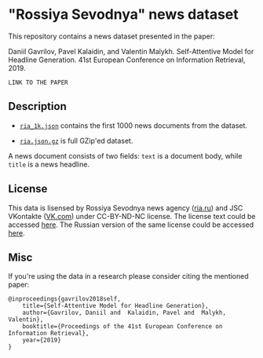 # "Rossiya Sevodnya" news dataset

This repository contains a news dataset presented in the paper:

Daniil Gavrilov, Pavel Kalaidin, and Valentin Malykh. Self-Attentive Model for Headline Generation. 41st European Conference on Information Retrieval, 2019.

`LINK TO THE PAPER`

## Description

* [`ria_1k.json`](./ria_1k.json) contains the first 1000 news documents from the dataset.

* [`ria.json.gz`](./ria.json.gz) is full GZip'ed dataset.

A news document consists of two fields: `text` is a document body, while `title` is a news headline.

## License
This data is lisensed by Rossiya Sevodnya news agency ([ria.ru](http://ria.ru)) and JSC VKontakte ([VK.com](https://vk.com)) under CC-BY-ND-NC license. The license text could be accessed [here](./LICENSE). The Russian version of the same license could be accessed [here](./LICENSE.ru).

## Misc
If you're using the data in a research please consider citing the mentioned paper:

    @inproceedings{gavrilov2018self,
    	title={Self-Attentive Model for Headline Generation},
    	author={Gavrilov, Daniil and  Kalaidin, Pavel and  Malykh, Valentin},
    	booktitle={Proceedings of the 41st European Conference on Information Retrieval},
    	year={2019}
    }
